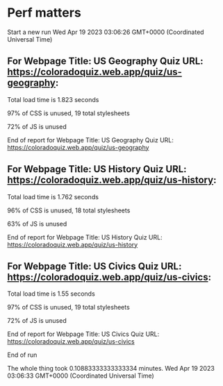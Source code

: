 # Perf matters


Start a new run
Wed Apr 19 2023 03:06:26 GMT+0000 (Coordinated Universal Time)








## For Webpage Title: US Geography Quiz URL: https://coloradoquiz.web.app/quiz/us-geography: 


Total load time is 1.823 seconds


97% of CSS is unused, 19 total stylesheets


72% of JS is unused


End of report for Webpage Title: US Geography Quiz URL: https://coloradoquiz.web.app/quiz/us-geography




## For Webpage Title: US History Quiz URL: https://coloradoquiz.web.app/quiz/us-history: 


Total load time is 1.762 seconds


96% of CSS is unused, 18 total stylesheets


63% of JS is unused


End of report for Webpage Title: US History Quiz URL: https://coloradoquiz.web.app/quiz/us-history




## For Webpage Title: US Civics Quiz URL: https://coloradoquiz.web.app/quiz/us-civics: 


Total load time is 1.55 seconds


97% of CSS is unused, 19 total stylesheets


72% of JS is unused


End of report for Webpage Title: US Civics Quiz URL: https://coloradoquiz.web.app/quiz/us-civics


End of run


The whole thing took 0.10883333333333334 minutes.
Wed Apr 19 2023 03:06:33 GMT+0000 (Coordinated Universal Time)





